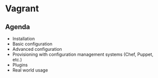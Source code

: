 Vagrant
=======

Agenda
------

* Installation
* Basic configuration
* Advanced configuration
* Provisioning with configuration management systems (Chef, Puppet, etc.)
* Plugins
* Real world usage
